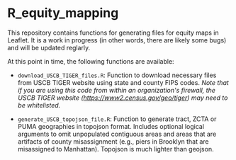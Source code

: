 # R_equity_mapping
This repository contains functions for generating files for equity maps in Leaflet.  It is a work in progress (in other words, there are likely some bugs) and will be updated reglarly. 

At this point in time, the following functions are available:

* ```download_USCB_TIGER_files.R```: Function to download necessary files from USCB TIGER website using state and county FIPS codes. *Note that if you are using this code from within an organization's firewall, the USCB TIGER website (https://www2.census.gov/geo/tiger) may need to be whitelisted.*

* ```generate_USCB_topojson_file.R```: Function to generate tract, ZCTA or PUMA geographies in topojson format. Includes optional logical arguments to omit unpopulated contiguous areas and areas that are artifacts of county misassignment (e.g., piers in Brooklyn that are misassigned to Manhattan). Topojson is much lighter than geojson.
